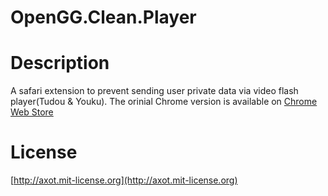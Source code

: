 OpenGG.Clean.Player
===================

# Description
A safari extension to prevent sending user private data via video flash player(Tudou & Youku). The orinial Chrome version is available on [Chrome Web Store](https://chrome.google.com/webstore/detail/openggcleanplayer/doleffkdbkfeokcanjaagploacdflcff)

# License
[http://axot.mit-license.org](http://axot.mit-license.org)
